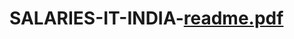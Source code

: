# SALARIES-IT-INDIA-[readme.pdf](https://github.com/juancortezs07/SALARIES-IT-INDIA-/files/11306555/readme.pdf)
